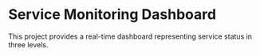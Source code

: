 # Service Monitoring Dashboard

This project provides a real-time dashboard representing service status in three levels.
